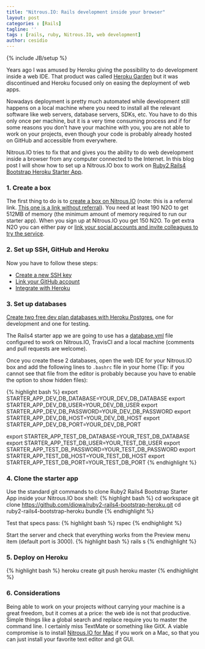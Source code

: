 ```yaml
---
title: "Nitrous.IO: Rails development inside your browser"
layout: post
categories : [Rails]
tagline: ''
tags : [rails, ruby, Nitrous.IO, web development]
author: cesidio
---
```

{% include JB/setup %}

Years ago I was amused by Heroku giving the possibility to do development inside a web IDE. That product was called [Heroku Garden](http://web.archive.org/web/20090121092638/http://herokugarden.com/) but it was discontinued and Heroku focused only on easing the deployment of web apps.

<!--more-->

Nowadays deployment is pretty much automated while development still happens on a local machine where you need to install all the relevant software like web servers, database servers, SDKs, etc. You have to do this only once per machine, but it is a very time consuming process and if for some reasons you don't have your machine with you, you are not able to work on your projects, even though your code is probably already hosted on GitHub and accessible from everywhere.

Nitrous.IO tries to fix that and gives you the ability to do web development inside a browser from any computer connected to the Internet. In this blog post I will show how to set up a Nitrous.IO box to work on [Ruby2 Rails4 Bootstrap Heroku Starter App](https://github.com/diowa/ruby2-rails4-bootstrap-heroku).

### 1. Create a box

The first thing to do is to [create a box on Nitrous.IO](https://www.nitrous.io/join/rAkwYY7Gqog) (note: this is a referral link. [This one is a link without referral](https://www.nitrous.io/join)). You need at least 190 N2O to get 512MB of memory (the minimum amount of memory required to run our starter app). When you sign up at Nitrous.IO you get 150 N2O. To get extra N2O you can either pay or [link your social accounts and invite colleagues to try the service](https://www.nitrous.io/app#/n2o/bonus).


### 2. Set up SSH, GitHub and Heroku

Now you have to follow these steps:
* [Create a new SSH key](http://help.nitrous.io/ssh-add/)
* [Link your GitHub account](http://help.nitrous.io/github-add-key/)
* [Integrate with Heroku](http://help.nitrous.io/heroku/)


### 3. Set up databases
[Create two free dev plan databases with Heroku Postgres](https://postgres.heroku.com/), one for development and one for testing.

The Rails4 starter app we are going to use has a [database.yml](https://github.com/diowa/ruby2-rails4-bootstrap-heroku/blob/master/config/database.yml) file configured to work on Nitrous.IO, TravisCI and a local machine (comments and pull requests are welcome).

Once you create these 2 databases, open the web IDE for your Nitrous.IO box and add the following lines to `.bashrc` file in your home (Tip: if you cannot see that file from the editor is probably because you have to enable the option to show hidden files):

{% highlight bash %}
export STARTER_APP_DEV_DB_DATABASE=YOUR_DEV_DB_DATABASE
export STARTER_APP_DEV_DB_USER=YOUR_DEV_DB_USER
export STARTER_APP_DEV_DB_PASSWORD=YOUR_DEV_DB_PASSWORD
export STARTER_APP_DEV_DB_HOST=YOUR_DEV_DB_HOST
export STARTER_APP_DEV_DB_PORT=YOUR_DEV_DB_PORT

export STARTER_APP_TEST_DB_DATABASE=YOUR_TEST_DB_DATABASE
export STARTER_APP_TEST_DB_USER=YOUR_TEST_DB_USER
export STARTER_APP_TEST_DB_PASSWORD=YOUR_TEST_DB_PASSWORD
export STARTER_APP_TEST_DB_HOST=YOUR_TEST_DB_HOST
export STARTER_APP_TEST_DB_PORT=YOUR_TEST_DB_PORT
{% endhighlight %}

### 4. Clone the starter app

Use the standard git commands to clone Ruby2 Rails4 Bootstrap Starter App inside your Nitrous.IO box shell:
{% highlight bash %}
cd workspace
git clone https://github.com/diowa/ruby2-rails4-bootstrap-heroku.git
cd ruby2-rails4-bootstrap-heroku
bundle
{% endhighlight %}

Test that specs pass:
{% highlight bash %}
rspec
{% endhighlight %}

Start the server and check that everything works from the Preview menu item (default port is 3000).
{% highlight bash %}
rails s
{% endhighlight %}

### 5. Deploy on Heroku

{% highlight bash %}
heroku create
git push heroku master
{% endhighlight %}

### 6. Considerations

Being able to work on your projects without carrying your machine is a great freedom, but it comes at a price: the web ide is not that productive. Simple things like a global search and replace require you to master the command line. I certainly miss TextMate or something like GitX. A viable compromise is to install [Nitrous.IO for Mac](https://www.nitrous.io/mac) if you work on a Mac, so that you can just install your favorite text editor and git GUI.